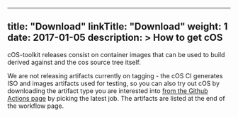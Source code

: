 
---
title: "Download"
linkTitle: "Download"
weight: 1
date: 2017-01-05
description: >
  How to get cOS
---

cOS-toolkit releases consist on container images that can be used to build derived against and the cos source tree itself.
 
We are not releasing artifacts currently on tagging - the cOS CI generates ISO and images artifacts used for testing, so you can also try out cOS by downloading the 
artifact type you are interested into [from the Github Actions page](https://github.com/rancher-sandbox/cOS-toolkit/actions/workflows/build-master.yaml?query=is%3Asuccess) by picking the latest job. The artifacts are listed at the end of the workflow page.
